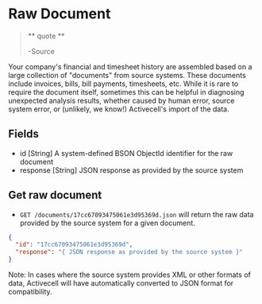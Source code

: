Raw Document
============

> ** quote **
>
> -Source

Your company's financial and timesheet history are assembled based on a large collection of "documents" from source systems. These documents include invoices, bills, bill payments, timesheets, etc. While it is rare to require the document itself, sometimes this can be helpful in diagnosing unexpected analysis results, whether caused by human error, source system error, or (unlikely, we know!) Activecell's import of the data.


Fields
------

* id [String] A system-defined BSON ObjectId identifier for the raw document
* response [String] JSON response as provided by the source system


Get raw document
---------------------

* `GET /documents/17cc67093475061e3d95369d.json` will return the raw data provided by the source system for a given document.

```json
{
  "id": "17cc67093475061e3d95369d",
  "response": "{ JSON response as provided by the source system }"
}
```

Note: In cases where the source system provides XML or other formats of data, Activecell will have automatically converted to JSON format for compatibility.